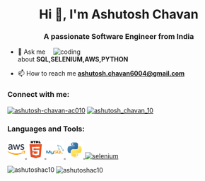 <h1 align="center">Hi 👋, I'm Ashutosh Chavan</h1>
<h3 align="center">A passionate Software Engineer from India</h3>

<img align="right" alt="coding" width="400" src="https://media4.giphy.com/media/lP8xu5t2DLGG045H8F/giphy.gif">


- 💬 Ask me about **SQL,SELENIUM,AWS,PYTHON**

- 📫 How to reach me **ashutosh.chavan6004@gmail.com**

<h3 align="left">Connect with me:</h3>
<p align="left">
<a href="https://linkedin.com/in/ashutosh-chavan-ac010" target="blank"><img align="center" src="https://raw.githubusercontent.com/rahuldkjain/github-profile-readme-generator/master/src/images/icons/Social/linked-in-alt.svg" alt="ashutosh-chavan-ac010" height="30" width="40" /></a>
<a href="https://instagram.com/ashutosh_chavan_10" target="blank"><img align="center" src="https://raw.githubusercontent.com/rahuldkjain/github-profile-readme-generator/master/src/images/icons/Social/instagram.svg" alt="ashutosh_chavan_10" height="30" width="40" /></a>
</p>

<h3 align="left">Languages and Tools:</h3>
<p align="left"> <a href="https://aws.amazon.com" target="_blank" rel="noreferrer"> <img src="https://raw.githubusercontent.com/devicons/devicon/master/icons/amazonwebservices/amazonwebservices-original-wordmark.svg" alt="aws" width="40" height="40"/> </a> <a href="https://www.w3.org/html/" target="_blank" rel="noreferrer"> <img src="https://raw.githubusercontent.com/devicons/devicon/master/icons/html5/html5-original-wordmark.svg" alt="html5" width="40" height="40"/> </a> <a href="https://www.mysql.com/" target="_blank" rel="noreferrer"> <img src="https://raw.githubusercontent.com/devicons/devicon/master/icons/mysql/mysql-original-wordmark.svg" alt="mysql" width="40" height="40"/> </a> <a href="https://www.python.org" target="_blank" rel="noreferrer"> <img src="https://raw.githubusercontent.com/devicons/devicon/master/icons/python/python-original.svg" alt="python" width="40" height="40"/> </a> <a href="https://www.selenium.dev" target="_blank" rel="noreferrer"> <img src="https://raw.githubusercontent.com/detain/svg-logos/780f25886640cef088af994181646db2f6b1a3f8/svg/selenium-logo.svg" alt="selenium" width="40" height="40"/> </a> </p>

<p><img align="left" src="https://github-readme-stats.vercel.app/api/top-langs?username=ashutoshac10&show_icons=true&locale=en&layout=compact" alt="ashutoshac10" /></p>

<p>&nbsp;<img align="center" src="https://github-readme-stats.vercel.app/api?username=ashutoshac10&show_icons=true&locale=en" alt="ashutoshac10" /></p>

